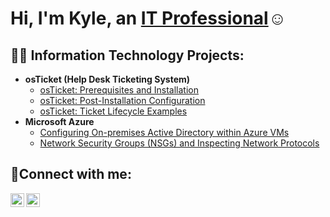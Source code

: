 <h1>Hi, I'm Kyle, an <a href="https://www.linkedin.com/in/kyle-suzuki-9119b076/">IT Professional</a>☺</h1>

<h2>👨‍💻 Information Technology Projects:</h2>

- <b>osTicket (Help Desk Ticketing System)</b>
  - [osTicket: Prerequisites and Installation](https://github.com/kylesuzuki/ostickets-prereqs)
  - [osTicket: Post-Installation Configuration](https://github.com/kylesuzuki/post-install-config)
  - [osTicket: Ticket Lifecycle Examples](https://github.com/kylesuzuki/ticket-lifecycle)
- <b>Microsoft Azure</b>
  - [Configuring On-premises Active Directory within Azure VMs](https://github.com/kylesuzuki/configure-ad)
  - [Network Security Groups (NSGs) and Inspecting Network Protocols](https://github.com/kylesuzuki/azure-network-protocols)

<h2>🤳Connect with me:</h2>

[<img align="left" alt="Kyle | LinkedIn" width="22px" src="https://cdn.jsdelivr.net/npm/simple-icons@v3/icons/linkedin.svg" />][linkedin]
[<img align="left" alt="Kyle | Instagram" width="22px" src="https://cdn.jsdelivr.net/npm/simple-icons@v3/icons/instagram.svg" />][instagram]

[linkedin]: https://www.linkedin.com/in/kyle-suzuki
[instagram]: https://www.instagram.com/ks.zuki/
